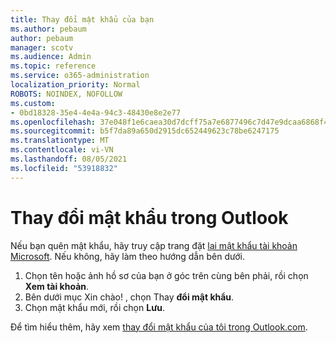 ```yaml
---
title: Thay đổi mật khẩu của bạn
ms.author: pebaum
author: pebaum
manager: scotv
ms.audience: Admin
ms.topic: reference
ms.service: o365-administration
localization_priority: Normal
ROBOTS: NOINDEX, NOFOLLOW
ms.custom:
- 0bd18328-35e4-4e4a-94c3-48430e8e2e77
ms.openlocfilehash: 37e048f1e6caea30d7dcff75a7e6877496c7d47e9dcaa6868f4d0315b5eb0d56
ms.sourcegitcommit: b5f7da89a650d2915dc652449623c78be6247175
ms.translationtype: MT
ms.contentlocale: vi-VN
ms.lasthandoff: 08/05/2021
ms.locfileid: "53918832"
---
```

# <a name="change-your-password-in-outlook"></a>Thay đổi mật khẩu trong Outlook

Nếu bạn quên mật khẩu, hãy truy cập trang đặt [lại mật khẩu tài khoản Microsoft](https://go.microsoft.com/fwlink/p/?linkid=841909). Nếu không, hãy làm theo hướng dẫn bên dưới.
  
1. Chọn tên hoặc ảnh hồ sơ của bạn ở góc trên cùng bên phải, rồi chọn **Xem tài khoản**.
2. Bên dưới mục Xin chào! , chọn Thay **đổi mật khẩu**.
3. Chọn mật khẩu mới, rồi chọn **Lưu**.

Để tìm hiểu thêm, hãy xem [thay đổi mật khẩu của tôi trong Outlook.com](https://support.office.com/article/2138d690-811c-4545-b2f3-e4dbe80c9735.aspx).